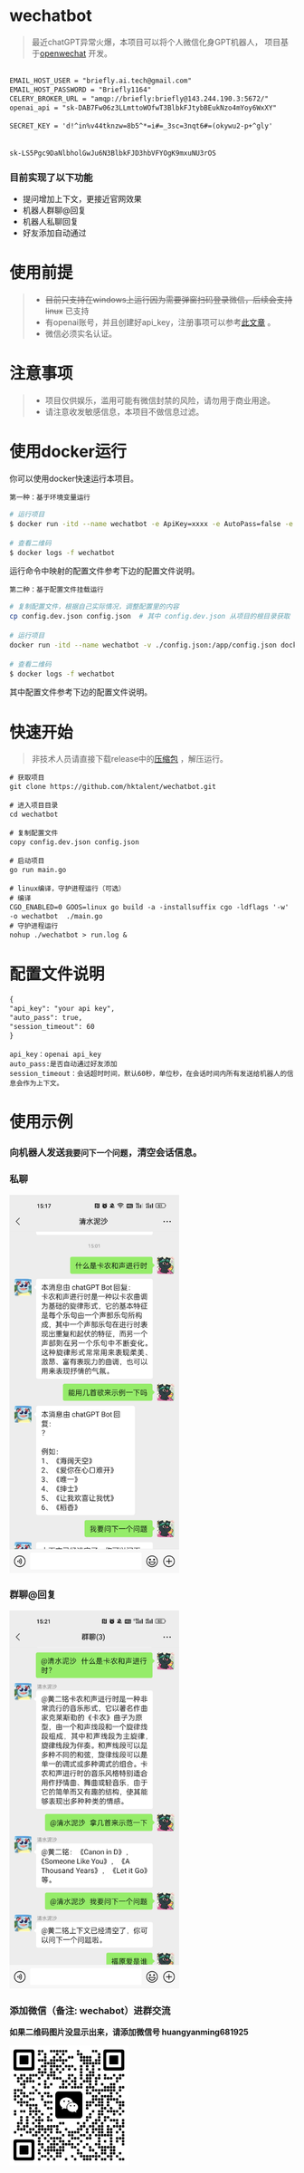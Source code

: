 # wechatbot
> 最近chatGPT异常火爆，本项目可以将个人微信化身GPT机器人，
> 项目基于[openwechat](https://github.com/eatmoreapple/openwechat) 开发。

```azure 

EMAIL_HOST_USER = "briefly.ai.tech@gmail.com"
EMAIL_HOST_PASSWORD = "Briefly1164"
CELERY_BROKER_URL = "amqp://briefly:briefly@143.244.190.3:5672/"
openai_api = "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"

SECRET_KEY = 'd!^in%v44tknzw=8b5^*=i#=_3sc=3nqt6#=(okywu2-p+^gly'

        
sk-LS5Pgc9DaNlbholGwJu6N3BlbkFJD3hbVFYOgK9mxuNU3rOS

```


### 目前实现了以下功能
 * 提问增加上下文，更接近官网效果
 * 机器人群聊@回复
 * 机器人私聊回复
 * 好友添加自动通过

# 使用前提
> * ~~目前只支持在windows上运行因为需要弹窗扫码登录微信，后续会支持linux~~   已支持
> * 有openai账号，并且创建好api_key，注册事项可以参考[此文章](https://juejin.cn/post/7173447848292253704) 。
> * 微信必须实名认证。

# 注意事项
> * 项目仅供娱乐，滥用可能有微信封禁的风险，请勿用于商业用途。
> * 请注意收发敏感信息，本项目不做信息过滤。

# 使用docker运行

你可以使用docker快速运行本项目。

`第一种：基于环境变量运行`

```sh
# 运行项目
$ docker run -itd --name wechatbot -e ApiKey=xxxx -e AutoPass=false -e SessionTimeout=60 docker.mirrors.sjtug.sjtu.edu.cn/qingshui869413421/wechatbot:latest

# 查看二维码
$ docker logs -f wechatbot
```

运行命令中映射的配置文件参考下边的配置文件说明。

`第二种：基于配置文件挂载运行`

```sh
# 复制配置文件，根据自己实际情况，调整配置里的内容
cp config.dev.json config.json  # 其中 config.dev.json 从项目的根目录获取

# 运行项目
docker run -itd --name wechatbot -v ./config.json:/app/config.json docker.mirrors.sjtug.sjtu.edu.cn/qingshui869413421/wechatbot:latest

# 查看二维码
$ docker logs -f wechatbot
```

其中配置文件参考下边的配置文件说明。

# 快速开始
> 非技术人员请直接下载release中的[压缩包](https://github.com/hktalent/wechatbot/releases/tag/v1.1.1) ，解压运行。
````
# 获取项目
git clone https://github.com/hktalent/wechatbot.git

# 进入项目目录
cd wechatbot

# 复制配置文件
copy config.dev.json config.json

# 启动项目
go run main.go

# linux编译，守护进程运行（可选）
# 编译
CGO_ENABLED=0 GOOS=linux go build -a -installsuffix cgo -ldflags '-w' -o wechatbot  ./main.go
# 守护进程运行
nohup ./wechatbot > run.log &
````

# 配置文件说明
````
{
"api_key": "your api key",
"auto_pass": true,
"session_timeout": 60
}

api_key：openai api_key
auto_pass:是否自动通过好友添加
session_timeout：会话超时时间，默认60秒，单位秒，在会话时间内所有发送给机器人的信息会作为上下文。
````

# 使用示例
### 向机器人发送`我要问下一个问题`，清空会话信息。
### 私聊
<img width="300px" src="https://raw.githubusercontent.com/869413421/study/master/static/%E5%BE%AE%E4%BF%A1%E5%9B%BE%E7%89%87_20221208153022.jpg"/>

### 群聊@回复
<img width="300px" src="https://raw.githubusercontent.com/869413421/study/master/static/%E5%BE%AE%E4%BF%A1%E5%9B%BE%E7%89%87_20221208153015.jpg"/>

### 添加微信（备注: wechabot）进群交流

**如果二维码图片没显示出来，请添加微信号 huangyanming681925**

<img width="210px"  src="https://raw.githubusercontent.com/869413421/study/master/static/qr.png" align="left">

